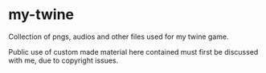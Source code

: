 # my-twine
Collection of pngs, audios and other files used for my twine game.

Public use of custom made material here contained must first be discussed with me, due to copyright issues.
